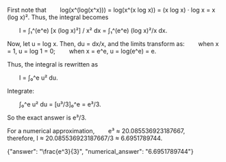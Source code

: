 First note that
  log(x^(log(x^x))) = log(x^(x log x)) = (x log x) · log x = x (log x)².
Thus, the integral becomes

  I = ∫₁^(e^e) [x (log x)²] / x² dx = ∫₁^(e^e) (log x)²/x dx.

Now, let u = log x. Then, du = dx/x, and the limits transform as:
  when x = 1, u = log 1 = 0;
  when x = e^e, u = log(e^e) = e.

Thus, the integral is rewritten as

  I = ∫₀^e u² du.

Integrate:

  ∫₀^e u² du = [u³/3]₀^e = e³/3.

So the exact answer is e³/3.

For a numerical approximation,
  e³ ≈ 20.085536923187667,
  therefore, I ≈ 20.085536923187667/3 ≈ 6.6951789744.

{"answer": "\\frac{e^3}{3}", "numerical_answer": "6.6951789744"}